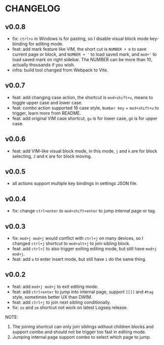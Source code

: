# CHANGELOG

## v0.0.8

* fix: `ctrl+v` in Windows is for pasting, so I disable visual block mode key-binding for editing mode.
* feat: add mark feature like VIM, the short cut is `NUMBER + m` to save current page or block, and `NUMBER + '` to load saved mark, and `mod+'` to load saved mark on right sidebar. The NUMBER can be more than 10, actually thousands if you wish.
* infra: build tool changed from Webpack to Vite.

## v0.0.7

* feat: add changing case action, the shortcut is `mod+shift+u`, means to toggle upper case and lower case.
* feat: combo action supported 16 case style, `Number key` + `mod+shift+u` to trigger, learn more from README.
* feat: add original VIM case shortcut, `gu` is for lower case, `gU` is for upper case.

## v0.0.6

* feat: add VIM-like visual block mode, in this mode, `j` and `k` are for block selecting, `J` and `K` are for block moving.
## v0.0.5

* all actions support multiple key bindings in settings JSON file.

## v0.0.4

* fix: change `ctrl+enter` to `mod+shift+enter` to jump internal page or tag.

## v0.0.3

* fix: `mod+j mod+j` would conflict with `ctrl+j` on many devices, so I changed `ctrl+j` shortcut to `mod+alt+j` to join sibling block.
* feat: add `ctrl+[` to also trigger exiting editing mode, but still have `mod+j mod+j`.
* feat: add `a` to enter insert mode, but still have `i` do the same thing.

## v0.0.2

* feat: add `mod+j mod+j` to exit editing mode.
* feat: add `ctrl+enter` to jump into internal page, support `[[]]` and `#tag` style, sometimes better UX than DWIM.
* feat: add `ctrl+j` to join next sibling conditionally.
* fix: `zo` and `zm` shortcut not work on latest Logseq release.

NOTE:
1. The joining shortcut can only join siblings without children blocks and support combo and should not be trigger too fast in editing mode.
2. Jumping internal page support combo to select which page to jump.
